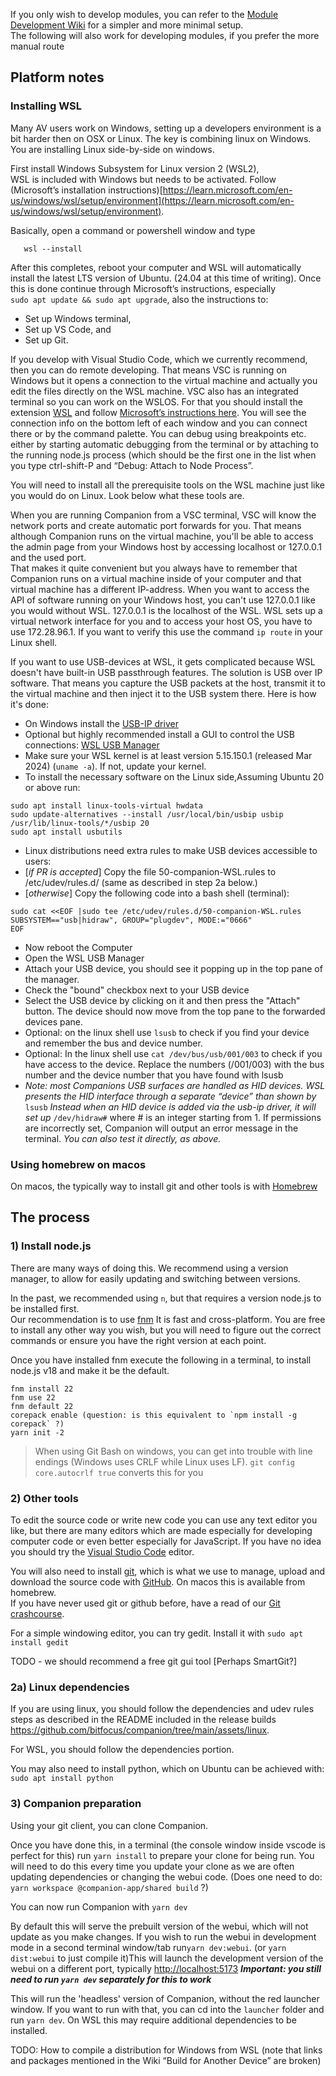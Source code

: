 If you only wish to develop modules, you can refer to the [Module Development Wiki](https://github.com/bitfocus/companion-module-base/wiki) for a simpler and more minimal setup.  
The following will also work for developing modules, if you prefer the more manual route

## Platform notes

### Installing WSL

Many AV users work on Windows, setting up a developers environment is a bit harder then on OSX or Linux. The key is combining linux on Windows. You are installing Linux side-by-side on windows.

First install Windows Subsystem for Linux version 2 (WSL2),   
WSL is included with Windows but needs to be activated. Follow (Microsoft’s installation instructions)[https://learn.microsoft.com/en-us/windows/wsl/setup/environment](https://learn.microsoft.com/en-us/windows/wsl/setup/environment). 

Basically, open a command or powershell window and type  
~~~  
   wsl --install  
~~~  
After this completes, reboot your computer and WSL will automatically install the latest LTS version of Ubuntu. (24.04 at this time of writing).  Once this is done continue through Microsoft’s instructions, especially  
    `sudo apt update && sudo apt upgrade`, 
also the instructions to:	
 - Set up Windows terminal,  
 - Set up VS Code, and   
 - Set up Git.

If you develop with Visual Studio Code, which we currently recommend, then you can do remote developing. That means VSC is running on Windows but it opens a connection to the virtual machine and actually you edit the files directly on the WSL machine. VSC also has an integrated terminal so you can work on the WSLOS. For that you should install the extension [WSL](https://marketplace.visualstudio.com/items?itemName=ms-vscode-remote.remote-wsl) and follow [Microsoft’s instructions here](https://learn.microsoft.com/en-us/windows/wsl/tutorials/wsl-vscode). You will see the connection info on the bottom left of each window and you can connect there or by the command palette. You can debug using breakpoints etc. either by starting automatic debugging from the terminal or by attaching to the running node.js process (which should be the first one in the list when you type ctrl-shift-P and “Debug: Attach to Node Process”.

You will need to install all the prerequisite tools on the WSL machine just like you would do on Linux. Look below what these tools are.

When you are running Companion from a VSC terminal, VSC will know the network ports and create automatic port forwards for you. That means although Companion runs on the virtual machine, you'll be able to access the admin page from your Windows host by accessing localhost or 127.0.0.1 and the used port.  
That makes it quite convenient but you always have to remember that Companion runs on a virtual machine inside of your computer and that virtual machine has a different IP-address. When you want to access the API of software running on your Windows host, you can't use 127.0.0.1 like you would without WSL. 127.0.0.1 is the localhost of the WSL. WSL sets up a virtual network interface for you and to access your host OS, you have to use 172.28.96.1. If you want to verify this use the command `ip route` in your Linux shell.

If you want to use USB-devices at WSL, it gets complicated because WSL doesn't have built-in USB passthrough features. The solution is USB over IP software. That means you capture the USB packets at the host, transmit it to the virtual machine and then inject it to the USB system there. Here is how it's done:

- On Windows install the [USB-IP driver](https://github.com/dorssel/usbipd-win/releases)  
- Optional but highly recommended install a GUI to control the USB connections: [WSL USB Manager](https://gitlab.com/alelec/wsl-usb-gui/-/releases)  
- Make sure your WSL kernel is at least version 5.15.150.1 (released Mar 2024) (`uname -a`). If not, update your kernel.  
- To install the necessary software on the Linux side,Assuming Ubuntu 20 or above run:

```
sudo apt install linux-tools-virtual hwdata
sudo update-alternatives --install /usr/local/bin/usbip usbip /usr/lib/linux-tools/*/usbip 20
sudo apt install usbutils
```
- Linux distributions need extra rules to make USB devices accessible to users:
- [*if PR is accepted*] Copy the file 50-companion-WSL.rules to /etc/udev/rules.d/ (same as described in step 2a below.)  
- [*otherwise*] Copy the following code into a bash shell (terminal):
~~~
sudo cat <<EOF |sudo tee /etc/udev/rules.d/50-companion-WSL.rules
SUBSYSTEM=="usb|hidraw", GROUP="plugdev", MODE:="0666"
EOF

~~~
- Now reboot the Computer 
- Open the WSL USB Manager  
- Attach your USB device, you should see it popping up in the top pane of the manager.  
- Check the "bound" checkbox next to your USB device  
- Select the USB device by clicking on it and then press the "Attach" button. The device should now move from the top pane to the forwarded devices pane.  
- Optional: on the linux shell use `lsusb` to check if you find your device and remember the bus and device number.  
- Optional: In the linux shell use `cat /dev/bus/usb/001/003` to check if you have access to the device. Replace the numbers (/001/003) with the bus number and the device number that you have found with lsusb  
- *Note: most Companions USB surfaces are handled as HID devices. WSL presents the HID interface through a separate “device” than shown by* `lsusb` *Instead when an HID device is added via the usb-ip driver, it will set up* `/dev/hidraw#` where # is an integer starting from 1. If permissions are incorrectly set, Companion will output an error message in the terminal. *You can also test it directly, as above.*  

### Using homebrew on macos

On macos, the typically way to install git and other tools is with [Homebrew](https://brew.sh/)

## The process

### 1) Install node.js

There are many ways of doing this. We recommend using a version manager, to allow for easily updating and switching between versions.

In the past, we recommended using `n`, but that requires a version node.js to be installed first.  
Our recommendation is to use [fnm](https://github.com/Schniz/fnm#installation) It is fast and cross-platform. You are free to install any other way you wish, but you will need to figure out the correct commands or ensure you have the right version at each point.

Once you have installed fnm execute the following in a terminal, to install node.js v18 and make it be the default.

```
fnm install 22
fnm use 22
fnm default 22
corepack enable (question: is this equivalent to `npm install -g corepack` ?)
yarn init -2
```

> When using Git Bash on windows, you can get into trouble with line endings (Windows uses CRLF while Linux uses LF). `git config core.autocrlf true` converts this for you

### 2) Other tools

To edit the source code or write new code you can use any text editor you like, but there are many editors which are made especially for developing computer code or even better especially for JavaScript.
If you have no idea you should try the [Visual Studio Code](https://code.visualstudio.com/) editor.

You will also need to install [git](https://git-scm.com/), which is what we use to manage, upload and download the source code with [GitHub](https://github.com/bitfocus). On macos this is available from homebrew.  
If you have never used git or github before, have a read of our [Git crashcourse](https://github.com/bitfocus/companion-module-base/wiki/Git-crashcourse).

For a simple windowing editor, you can try gedit. Install it with `sudo apt install gedit`

TODO - we should recommend a free git gui tool  [Perhaps SmartGit?]

### 2a) Linux dependencies

If you are using linux, you should follow the dependencies and udev rules steps as described in the README included in the release builds https://github.com/bitfocus/companion/tree/main/assets/linux.

For WSL, you should follow the dependencies portion.

You may also need to install python, which on Ubuntu can be achieved with: `sudo apt install python`

### 3) Companion preparation

Using your git client, you can clone Companion.

Once you have done this, in a terminal (the console window inside vscode is perfect for this) run  `yarn install` to prepare your clone for being run. You will need to do this every time you update your clone as we are often updating dependencies or changing the webui code. (Does one need to do: `yarn workspace @companion-app/shared build` ?)

You can now run Companion with `yarn dev`

By default this will serve the prebuilt version of the webui, which will not update as you make changes. If you wish to run the webui in development mode in a second terminal window/tab run`yarn dev:webui`. (or `yarn dist:webui` to just compile it)This will launch the development version of the webui on a different port, typically [http://localhost:5173](http://localhost:5173)
***Important: you still need to run `yarn dev` separately for this to work***

This will run the 'headless' version of Companion, without the red launcher window. If you want to run with that, you can cd into the `launcher` folder and run `yarn dev`. On WSL this may require additional dependencies to be installed.

TODO: How to compile a distribution for Windows from WSL (note that links and packages mentioned in the Wiki “Build for Another Device” are broken)